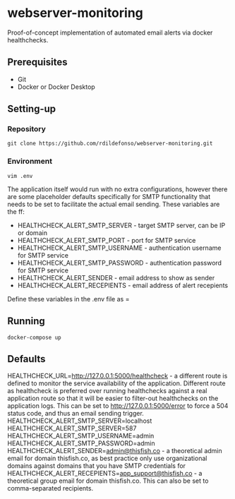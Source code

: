 # webserver-monitoring

Proof-of-concept implementation of automated email alerts via docker healthchecks.

## Prerequisites

* Git
* Docker or Docker Desktop

## Setting-up

### Repository
```
git clone https://github.com/rdildefonso/webserver-monitoring.git
```

### Environment
```
vim .env
```

The application itself would run with no extra configurations, however there are some placeholder defaults specifically for SMTP functionality that needs to be set to facilitate the actual email sending. These variables are the ff:
* HEALTHCHECK_ALERT_SMTP_SERVER - target SMTP server, can be IP or domain
* HEALTHCHECK_ALERT_SMTP_PORT - port for SMTP service
* HEALTHCHECK_ALERT_SMTP_USERNAME - authentication username for SMTP service
* HEALTHCHECK_ALERT_SMTP_PASSWORD - authentication password for SMTP service
* HEALTHCHECK_ALERT_SENDER - email address to show as sender
* HEALTHCHECK_ALERT_RECEPIENTS - email address of alert recepients

Define these variables in the .env file as <variable>=<value>

## Running
```
docker-compose up
```

## Defaults
HEALTHCHECK_URL=http://127.0.0.1:5000/healthcheck - a different route is defined to monitor the service availability of the application. Different route as healthcheck is preferred over running healthchecks against a real application route so that it will be easier to filter-out healthchecks on the application logs. This can be set to http://127.0.0.1:5000/error to force a 504 status code, and thus an email sending trigger.
HEALTHCHECK_ALERT_SMTP_SERVER=localhost
HEALTHCHECK_ALERT_SMTP_SERVER=587
HEALTHCHECK_ALERT_SMTP_USERNAME=admin
HEALTHCHECK_ALERT_SMTP_PASSWORD=admin
HEALTHCHECK_ALERT_SENDER=admin@thisfish.co - a theoretical admin email for domain thisfish.co, as best practice only use organizational domains against domains that you have SMTP credentials for
HEALTHCHECK_ALERT_RECEPIENTS=app_support@thisfish.co - a theoretical group email for domain thisfish.co. This can also be set to comma-separated recipients.
